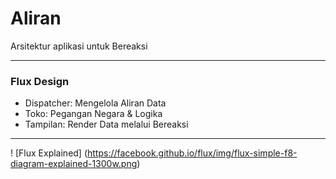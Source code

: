 # Aliran

Arsitektur aplikasi untuk Bereaksi

---

### Flux Design

- Dispatcher: Mengelola Aliran Data
- Toko: Pegangan Negara & Logika
- Tampilan: Render Data melalui Bereaksi

---

! [Flux Explained] (https://facebook.github.io/flux/img/flux-simple-f8-diagram-explained-1300w.png)
